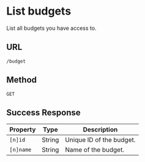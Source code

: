 # List budgets

List all budgets you have access to.

## URL

`/budget`

## Method

`GET`

## Success Response

| Property  | Type   | Description              |
| --------- | ------ | ------------------------ |
| `[n]id`   | String | Unique ID of the budget. |
| `[n]name` | String | Name of the budget.      |
